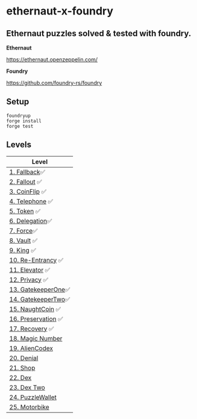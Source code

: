 # ethernaut-x-foundry

## Ethernaut puzzles solved & tested with foundry.

**Ethernaut**

https://ethernaut.openzeppelin.com/

**Foundry**

https://github.com/foundry-rs/foundry

## Setup

```
foundryup
forge install
forge test
```

## Levels

| Level                                  |
| -------------------------------------- |
| [1. Fallback](src/Fallback)✅          |
| [2. Fallout](src/Fallout) ✅           |
| [3. CoinFlip](src/CoinFlip) ✅         |
| [4. Telephone](src/Telephone) ✅       |
| [5. Token](src/Token) ✅               |
| [6. Delegation](src/Delegation)✅      |
| [7. Force](src/Force)✅                |
| [8. Vault](src/Vault) ✅                  |
| [9. King](src/King) ✅                   |
| [10. Re-Entrancy](src/Reentrance) ✅     |
| [11. Elevator](src/Elevator) ✅          |
| [12. Privacy](src/Privacy)  ✅           |
| [13. GatekeeperOne](src/GatekeeperOne)✅ |
| [14. GatekeeperTwo](src/GatekeeperTwo)✅ |
| [15. NaughtCoin](src/NaughtCoin)  ✅     |
| [16. Preservation](src/Preservation) ✅  |
| [17. Recovery](src/Recovery)  ✅         |
| [18. Magic Number](src/MagicNum)       |
| [19. AlienCodex](src/AlienCodex)       |
| [20. Denial](src/Denial)               |
| [21. Shop](src/Shop)                   |
| [22. Dex](src/Dex)                     |
| [23. Dex Two](src/DexTwo)              |
| [24. PuzzleWallet](src/PuzzleWallet)   |
| [25. Motorbike](src/Motorbike)         |
